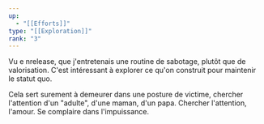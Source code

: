 ```yaml
---
up:
  - "[[Efforts]]"
type: "[[Exploration]]"
rank: "3"
---
```

Vu e nrelease, que j'entretenais une routine de sabotage, plutôt que de valorisation.
C'est intéressant à explorer ce qu'on construit pour maintenir le statut quo.

Cela sert surement à demeurer dans une posture de victime, chercher l'attention d'un "adulte", d'une maman, d'un papa. Chercher l'attention, l'amour. Se complaire dans l'impuissance.
